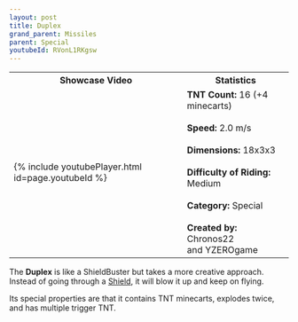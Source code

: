 ```yaml
---
layout: post
title: Duplex
grand_parent: Missiles
parent: Special
youtubeId: RVonL1RKgsw
---
```


<table>
    <tr>
        <th>Showcase Video</th>
        <th>Statistics</th>
    </tr>
    <tr>
        <td>{% include youtubePlayer.html id=page.youtubeId %}</td>
        <td>
            <b>TNT Count:</b> 16 (+4 minecarts)<br><br>
            <b>Speed:</b> 2.0 m/s<br><br>
            <b>Dimensions:</b> 18x3x3<br><br>
            <b>Difficulty of Riding:</b> Medium<br><br>
            <b>Category:</b> Special<br><br>
            <b>Created by:</b> Chronos22<br>and YZEROgame
        </td>
    </tr>
</table>

The **Duplex** is like a ShieldBuster but takes a more creative approach. Instead of going through a [Shield](https://zeroniaserver.github.io/RocketRidersWiki/utilities/shield), it will blow it up and keep on flying.

Its special properties are that it contains TNT minecarts, explodes twice, and has multiple trigger TNT.